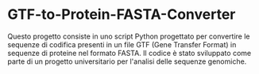 # GTF-to-Protein-FASTA-Converter
Questo progetto consiste in uno script Python progettato per convertire le sequenze di codifica presenti in un file GTF (Gene Transfer Format) in sequenze di proteine nel formato FASTA. Il codice è stato sviluppato come parte di un progetto universitario per l'analisi delle sequenze genomiche.

